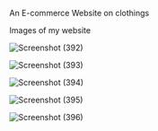 An E-commerce Website on clothings

Images of my website 

![Screenshot (392)](https://github.com/user-attachments/assets/0936c8bf-2af1-4f98-a467-f6b58b9b343e)


![Screenshot (393)](https://github.com/user-attachments/assets/e3bdbb40-603c-4b6f-b661-937ce84134b1)


![Screenshot (394)](https://github.com/user-attachments/assets/3a994125-6f3c-4c94-907f-19b594b883c0)



![Screenshot (395)](https://github.com/user-attachments/assets/b7e456d7-f97d-4a26-adc4-629b1070af8c)


![Screenshot (396)](https://github.com/user-attachments/assets/fd447fec-bfe6-4f33-a7b4-b9a15c825f30)




